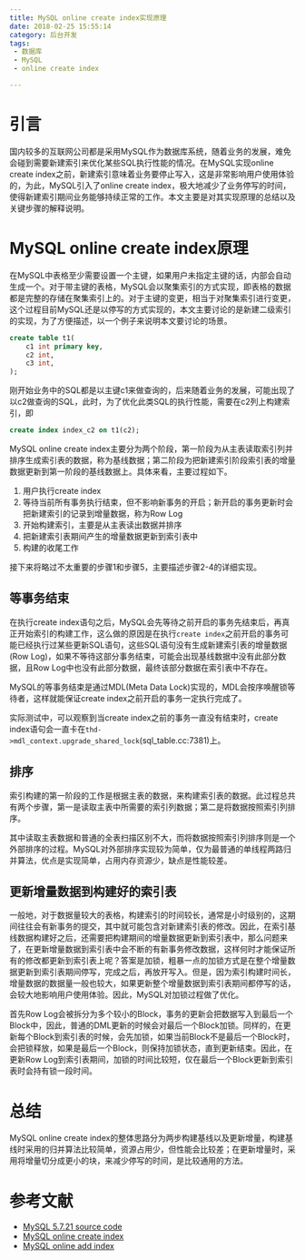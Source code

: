 ```yaml
---
title: MySQL online create index实现原理
date: 2018-02-25 15:55:14
category: 后台开发
tags:
 - 数据库
 - MySQL
 - online create index

---
```


# 引言

国内较多的互联网公司都是采用MySQL作为数据库系统，随着业务的发展，难免会碰到需要新建索引来优化某些SQL执行性能的情况。在MySQL实现online create index之前，新建索引意味着业务要停止写入，这是非常影响用户使用体验的，为此，MySQL引入了online create index，极大地减少了业务停写的时间，使得新建索引期间业务能够持续正常的工作。本文主要是对其实现原理的总结以及关键步骤的解释说明。

# MySQL online create index原理

在MySQL中表格至少需要设置一个主键，如果用户未指定主键的话，内部会自动生成一个。对于带主键的表格，MySQL会以聚集索引的方式实现，即表格的数据都是完整的存储在聚集索引上的。对于主键的变更，相当于对聚集索引进行变更，这个过程目前MySQL还是以停写的方式实现的，本文主要讨论的是新建二级索引的实现，为了方便描述，以一个例子来说明本文要讨论的场景。

```sql
create table t1(
	c1 int primary key,
	c2 int,
	c3 int,
);
```

刚开始业务中的SQL都是以主键c1来做查询的，后来随着业务的发展，可能出现了以c2做查询的SQL，此时，为了优化此类SQL的执行性能，需要在c2列上构建索引，即

```sql
create index index_c2 on t1(c2);
```

MySQL online create index主要分为两个阶段，第一阶段为从主表读取索引列并排序生成索引表的数据，称为基线数据；第二阶段为把新建索引阶段索引表的增量数据更新到第一阶段的基线数据上。具体来看，主要过程如下。

1. 用户执行create index
2. 等待当前所有事务执行结束，但不影响新事务的开启；新开启的事务更新时会把新建索引的记录到增量数据，称为Row Log
3. 开始构建索引，主要是从主表读出数据并排序
4. 把新建索引表期间产生的增量数据更新到索引表中
5. 构建的收尾工作

接下来将略过不太重要的步骤1和步骤5，主要描述步骤2-4的详细实现。

## 等事务结束

在执行create index语句之后，MySQL会先等待之前开启的事务先结束后，再真正开始索引的构建工作，这么做的原因是在执行`create index`之前开启的事务可能已经执行过某些更新SQL语句，这些SQL语句没有生成新建索引表的增量数据(Row Log)，如果不等待这部分事务结束，可能会出现基线数据中没有此部分数据，且Row Log中也没有此部分数据，最终该部分数据在索引表中不存在。

MySQL的等事务结束是通过MDL(Meta Data Lock)实现的，MDL会按序唤醒锁等待者，这样就能保证create index之前开启的事务一定执行完成了。

实际测试中，可以观察到当create index之前的事务一直没有结束时，create index语句会一直卡在`thd->mdl_context.upgrade_shared_lock`(sql_table.cc:7381)上。

## 排序

索引构建的第一阶段的工作是根据主表的数据，来构建索引表的数据。此过程总共有两个步骤，第一是读取主表中所需要的索引列数据；第二是将数据按照索引列排序。

其中读取主表数据和普通的全表扫描区别不大，而将数据按照索引列排序则是一个外部排序的过程。MySQL对外部排序实现较为简单，仅为最普通的单线程两路归并算法，优点是实现简单，占用内存资源少，缺点是性能较差。


## 更新增量数据到构建好的索引表

一般地，对于数据量较大的表格，构建索引的时间较长，通常是小时级别的，这期间往往会有新事务的提交，其中就可能包含对新建索引表的修改。因此，在索引基线数据构建好之后，还需要把构建期间的增量数据更新到索引表中，那么问题来了，在更新增量数据到索引表中会不断的有新事务修改数据，这样何时才能保证所有的修改都更新到索引表上呢？答案是加锁，粗暴一点的加锁方式是在整个增量数据更新到索引表期间停写，完成之后，再放开写入。但是，因为索引构建时间长，增量数据的数据量一般也较大，如果更新整个增量数据到索引表期间都停写的话，会较大地影响用户使用体验。因此，MySQL对加锁过程做了优化。

首先Row Log会被拆分为多个较小的Block，事务的更新会把数据写入到最后一个Block中，因此，普通的DML更新的时候会对最后一个Block加锁。同样的，在更新每个Block到索引表的时候，会先加锁，如果当前Block不是最后一个Block时，会把锁释放，如果是最后一个Block，则保持加锁状态，直到更新结束。因此，在更新Row Log到索引表期间，加锁的时间比较短，仅在最后一个Block更新到索引表时会持有锁一段时间。

# 总结

MySQL online create index的整体思路分为两步构建基线以及更新增量，构建基线时采用的归并算法比较简单，资源占用少，但性能会比较差；在更新增量时，采用将增量切分成更小的块，来减少停写的时间，是比较通用的方法。

# 参考文献

- [MySQL 5.7.21 source code](https://github.com/mysql/mysql-server/releases/tag/mysql-5.7.21)
- [MySQL online create index](https://dev.mysql.com/doc/refman/5.7/en/innodb-create-index-overview.html)
- [MySQL online add index](http://hedengcheng.com/?p=421)








